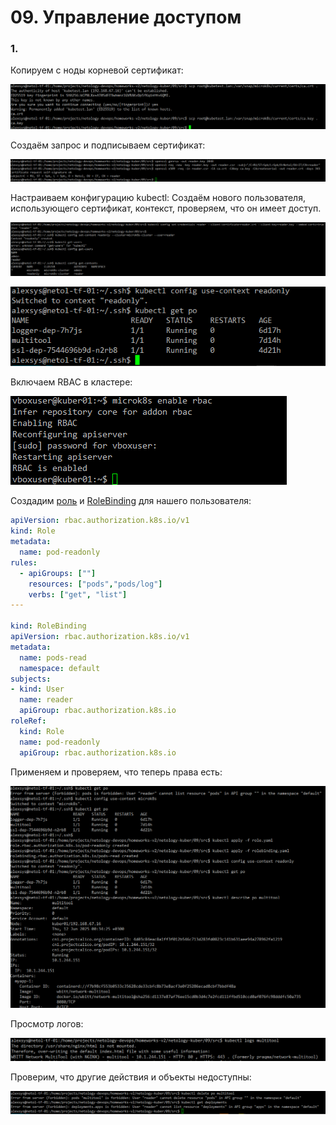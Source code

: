 # 09. Управление доступом

### 1. 

Копируем с ноды корневой сертификат:

![tf](img/09-01-copy-ca.png)

Создаём запрос и подписываем сертификат:

![tf](img/09-2-create-cert.png)

Настраиваем конфигурацию kubectl: Создаём нового пользователя, использующего сертификат, контекст, проверяем, что он имеет доступ.

![tf](img/09-03-kubeconfig-set.png)

![tf](img/09-03-kubeconfig-use.png)

Включаем RBAC в кластере:

![tf](img/09-04-uk8s-rbac.png)

Создадим [роль](src/role.yaml) и [RoleBinding](src/rolebinding.yaml) для нашего пользователя:

```yaml
apiVersion: rbac.authorization.k8s.io/v1
kind: Role
metadata:
  name: pod-readonly
rules:
  - apiGroups: [""]
    resources: ["pods","pods/log"]
    verbs: ["get", "list"]
---

kind: RoleBinding
apiVersion: rbac.authorization.k8s.io/v1
metadata:
  name: pods-read
  namespace: default
subjects:
- kind: User
  name: reader
  apiGroup: rbac.authorization.k8s.io
roleRef:
  kind: Role 
  name: pod-readonly
  apiGroup: rbac.authorization.k8s.io
```

Применяем и проверяем, что теперь права есть:

![tf](img/09-05-rbac-test-1.png)

Просмотр логов:

![tf](img/09-05-rbac-test-3-logs.png)

Проверим, что другие действия и объекты недоступны:

![tf](img/09-05-rbac-test-2-restricted.png)


